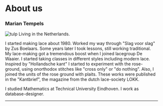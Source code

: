 # About us

### Marian Tempels
![tulp][tulp]
Living in the Netherlands.        

I started making lace about 1980. Worked my way through "Slag voor slag" by Zus Boelaars. Some years later I took lessons, still working traditional.   
My lace-making got a tremendous boost when I joined lacegroup De Waaier. I started taking classes in different styles including modern lace.           
Inspired by "Hollandsche kant" I started to experiment with the rose-ground, using onorthodox stitches like "cross only" or "do nothing". Also, I joined the units of the rose ground with plaits. These works were published in the "Kantbrief", the magazine from the dutch lace-society LOKK.   

I studied Mathematics at Technical University Eindhoven. I work as database-designer.    

***


[tulp]: https://maetempels.github.io/MAE-gf/photos/IMG_0997c.jpg
